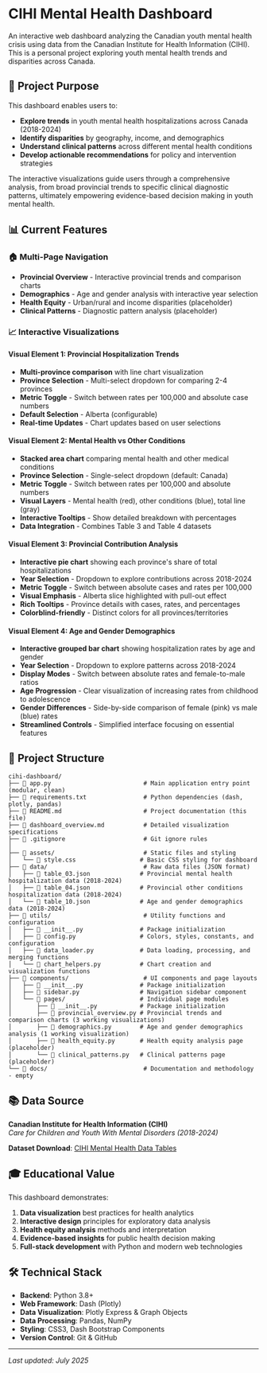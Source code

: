 # CIHI Mental Health Dashboard

An interactive web dashboard analyzing the Canadian youth mental health crisis using data from the Canadian Institute for Health Information (CIHI). This is a personal project exploring youth mental health trends and disparities across Canada.

## 🎯 Project Purpose

This dashboard enables users to:
- **Explore trends** in youth mental health hospitalizations across Canada (2018-2024)
- **Identify disparities** by geography, income, and demographics
- **Understand clinical patterns** across different mental health conditions
- **Develop actionable recommendations** for policy and intervention strategies

The interactive visualizations guide users through a comprehensive analysis, from broad provincial trends to specific clinical diagnostic patterns, ultimately empowering evidence-based decision making in youth mental health.

## 📊 Current Features

### 🏠 Multi-Page Navigation
- **Provincial Overview** - Interactive provincial trends and comparison charts
- **Demographics** - Age and gender analysis with interactive year selection
- **Health Equity** - Urban/rural and income disparities (placeholder)
- **Clinical Patterns** - Diagnostic pattern analysis (placeholder)

### 📈 Interactive Visualizations

#### **Visual Element 1: Provincial Hospitalization Trends**
- **Multi-province comparison** with line chart visualization
- **Province Selection** - Multi-select dropdown for comparing 2-4 provinces
- **Metric Toggle** - Switch between rates per 100,000 and absolute case numbers
- **Default Selection** - Alberta (configurable)
- **Real-time Updates** - Chart updates based on user selections

#### **Visual Element 2: Mental Health vs Other Conditions**
- **Stacked area chart** comparing mental health and other medical conditions
- **Province Selection** - Single-select dropdown (default: Canada)
- **Metric Toggle** - Switch between rates per 100,000 and absolute numbers
- **Visual Layers** - Mental health (red), other conditions (blue), total line (gray)
- **Interactive Tooltips** - Show detailed breakdown with percentages
- **Data Integration** - Combines Table 3 and Table 4 datasets

#### **Visual Element 3: Provincial Contribution Analysis**
- **Interactive pie chart** showing each province's share of total hospitalizations
- **Year Selection** - Dropdown to explore contributions across 2018-2024
- **Metric Toggle** - Switch between absolute cases and rates per 100,000
- **Visual Emphasis** - Alberta slice highlighted with pull-out effect
- **Rich Tooltips** - Province details with cases, rates, and percentages
- **Colorblind-friendly** - Distinct colors for all provinces/territories
#### **Visual Element 4: Age and Gender Demographics**
- **Interactive grouped bar chart** showing hospitalization rates by age and gender
- **Year Selection** - Dropdown to explore patterns across 2018-2024
- **Display Modes** - Switch between absolute rates and female-to-male ratios
- **Age Progression** - Clear visualization of increasing rates from childhood to adolescence
- **Gender Differences** - Side-by-side comparison of female (pink) vs male (blue) rates
- **Streamlined Controls** - Simplified interface focusing on essential features

## 📁 Project Structure

```
cihi-dashboard/
├── 📄 app.py                          # Main application entry point (modular, clean)
├── 📄 requirements.txt                # Python dependencies (dash, plotly, pandas)
├── 📄 README.md                       # Project documentation (this file)
├── 📄 dashboard_overview.md           # Detailed visualization specifications
├── 📄 .gitignore                      # Git ignore rules
│
├── 📂 assets/                         # Static files and styling
│   └── 📄 style.css                  # Basic CSS styling for dashboard
├── 📂 data/                           # Raw data files (JSON format)
│   ├── 📄 table_03.json              # Provincial mental health hospitalization data (2018-2024)
│   ├── 📄 table_04.json              # Provincial other conditions hospitalization data (2018-2024)
│   └── 📄 table_10.json              # Age and gender demographics data (2018-2024)
├── 📂 utils/                          # Utility functions and configuration
│   ├── 📄 __init__.py                # Package initialization
│   ├── 📄 config.py                  # Colors, styles, constants, and configuration
│   ├── 📄 data_loader.py             # Data loading, processing, and merging functions
│   └── 📄 chart_helpers.py           # Chart creation and visualization functions
├── 📂 components/                     # UI components and page layouts
│   ├── 📄 __init__.py                # Package initialization
│   ├── 📄 sidebar.py                 # Navigation sidebar component
│   └── 📂 pages/                     # Individual page modules
│       ├── 📄 __init__.py            # Package initialization
│       ├── 📄 provincial_overview.py # Provincial trends and comparison charts (3 working visualizations)
│       ├── 📄 demographics.py        # Age and gender demographics analysis (1 working visualization)
│       ├── 📄 health_equity.py       # Health equity analysis page (placeholder)
│       └── 📄 clinical_patterns.py   # Clinical patterns page (placeholder)
└── 📂 docs/                           # Documentation and methodology - empty
```



## 📚 Data Source

**Canadian Institute for Health Information (CIHI)**  
*Care for Children and Youth With Mental Disorders (2018-2024)*

**Dataset Download**: [CIHI Mental Health Data Tables](https://www.cihi.ca/sites/default/files/document/care-children-youth-with-mental-disorders-data-tables-en.xlsx)

## 🎓 Educational Value

This dashboard demonstrates:
1. **Data visualization** best practices for health analytics
2. **Interactive design** principles for exploratory data analysis
3. **Health equity analysis** methods and interpretation
4. **Evidence-based insights** for public health decision making
5. **Full-stack development** with Python and modern web technologies

## 🛠️ Technical Stack

- **Backend**: Python 3.8+
- **Web Framework**: Dash (Plotly)
- **Data Visualization**: Plotly Express & Graph Objects
- **Data Processing**: Pandas, NumPy
- **Styling**: CSS3, Dash Bootstrap Components
- **Version Control**: Git & GitHub



---

*Last updated: July 2025*